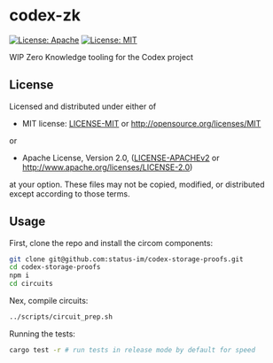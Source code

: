 # codex-zk

[![License: Apache](https://img.shields.io/badge/License-Apache%202.0-blue.svg)](https://opensource.org/licenses/Apache-2.0)
[![License: MIT](https://img.shields.io/badge/License-MIT-blue.svg)](https://opensource.org/licenses/MIT)

WIP Zero Knowledge tooling for the Codex project

## License

Licensed and distributed under either of

* MIT license: [LICENSE-MIT](LICENSE-MIT) or http://opensource.org/licenses/MIT

or

* Apache License, Version 2.0, ([LICENSE-APACHEv2](LICENSE-APACHEv2) or http://www.apache.org/licenses/LICENSE-2.0)

at your option. These files may not be copied, modified, or distributed except according to those terms.

## Usage

First, clone the repo and install the circom components:

```sh
git clone git@github.com:status-im/codex-storage-proofs.git
cd codex-storage-proofs
npm i
cd circuits
```

Nex, compile circuits:

```sh
../scripts/circuit_prep.sh
```

Running the tests:

```sh
cargo test -r # run tests in release mode by default for speed
```
